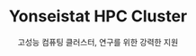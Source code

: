 ---
layout: about
title: Yonseistat HPC Cluster
subtitle: 고성능 컴퓨팅 클러스터, 연구를 위한 강력한 지원
permalink: /
apply_link: https://forms.gle/M7bJVQfczEmqePpP6
apply_text: 신규 계정 신청
show_footer: false

profile:
  image: yonsei.png
  email: musagh08@yonsei.ac.kr

description: |
  연세대학교 통계데이터사이언스학과 학생을 위한 <br>
  고성능 컴퓨팅 (High Performance Computing; HPC) 클러스터 서버입니다.

latest_posts: 5
---